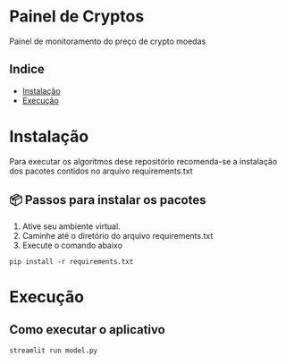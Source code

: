 # Painel de Cryptos
Painel de monitoramento do preço de crypto moedas

## Indice
* [Instalação](#Instalação)
* [Execução](#Execução)

# Instalação
Para executar os algoritmos dese repositório recomenda-se a 
instalação dos pacotes contidos no arquivo requirements.txt

## 📦 Passos para instalar os pacotes

1. Ative seu ambiente virtual.
2. Caminhe até o diretório do arquivo requirements.txt
3. Execute o comando abaixo

```
pip install -r requirements.txt
```

# Execução

## Como executar o aplicativo

```
streamlit run model.py
```

